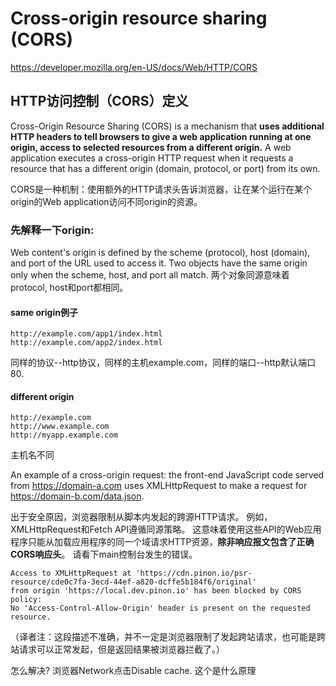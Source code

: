 # Cross-origin resource sharing (CORS)

https://developer.mozilla.org/en-US/docs/Web/HTTP/CORS

## HTTP访问控制（CORS）定义

Cross-Origin Resource Sharing (CORS) is a mechanism that **uses additional HTTP headers to tell browsers to give a web application running at one origin, access to selected resources from a different origin.** A web application executes a cross-origin HTTP request when it requests a resource that has a different origin (domain, protocol, or port) from its own.

CORS是一种机制：使用额外的HTTP请求头告诉浏览器，让在某个运行在某个origin的Web application访问不同origin的资源。

### 先解释一下origin:
Web content's origin is defined by the scheme (protocol), host (domain), and port of the URL used to access it. Two objects have the same origin only when the scheme, host, and port all match.
两个对象同源意味着protocol, host和port都相同。

#### same origin例子
```
http://example.com/app1/index.html
http://example.com/app2/index.html
```
同样的协议--http协议，同样的主机example.com，同样的端口--http默认端口80.


#### different origin
```
http://example.com
http://www.example.com
http://myapp.example.com	
```
主机名不同

An example of a cross-origin request: the front-end JavaScript code served from 
https://domain-a.com uses XMLHttpRequest to make a request for 
https://domain-b.com/data.json.

出于安全原因，浏览器限制从脚本内发起的跨源HTTP请求。 例如，XMLHttpRequest和Fetch API遵循同源策略。 这意味着使用这些API的Web应用程序只能从加载应用程序的同一个域请求HTTP资源，**除非响应报文包含了正确CORS响应头**。
请看下main控制台发生的错误。
```
Access to XMLHttpRequest at 'https://cdn.pinon.io/psr-resource/cde0c7fa-3ecd-44ef-a820-dcffe5b184f6/original' 
from origin 'https://local.dev.pinon.io' has been blocked by CORS policy: 
No 'Access-Control-Allow-Origin' header is present on the requested resource.
```

（译者注：这段描述不准确，并不一定是浏览器限制了发起跨站请求，也可能是跨站请求可以正常发起，但是返回结果被浏览器拦截了。）

怎么解决?
浏览器Network点击Disable cache. 这个是什么原理




